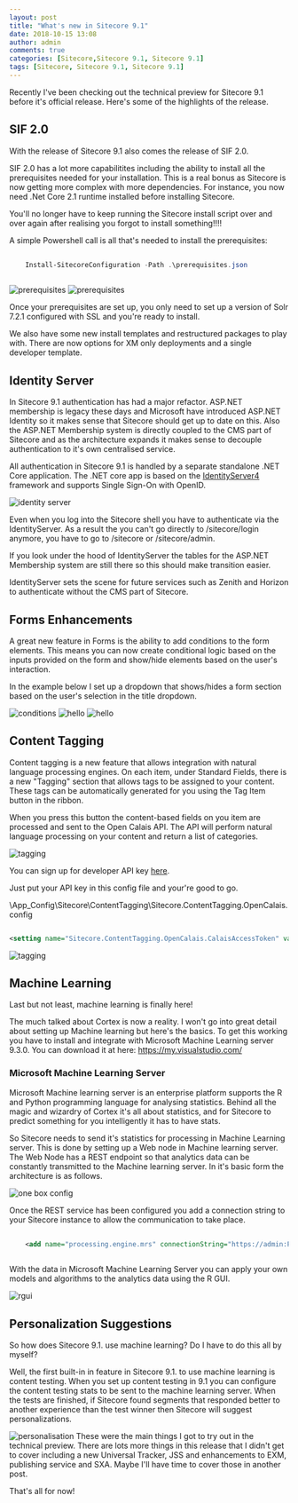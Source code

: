 ```yaml
---
layout: post
title: "What's new in Sitecore 9.1"
date: 2018-10-15 13:08
author: admin
comments: true
categories: [Sitecore,Sitecore 9.1, Sitecore 9.1]
tags: [Sitecore, Sitecore 9.1, Sitecore 9.1]
---
```


Recently I've been checking out the technical preview for Sitecore 9.1 before it's official release. 
Here's some of the highlights of the release.

<h2>SIF 2.0</h2>
With the release of Sitecore 9.1 also comes the release of SIF 2.0.


SIF 2.0 has a lot more capabilitites including the ability to install all the prerequisites  needed for your installation.
This is a real bonus as Sitecore is now getting more complex with more dependencies. For instance, you now need .Net Core 2.1 runtime installed before installing Sitecore.

You'll no longer have to keep running the Sitecore install script over and over again after realising you forgot to install something!!!!

A simple Powershell call is all that's needed to install the prerequisites:

```powershell
 
	Install-SitecoreConfiguration -Path .\prerequisites.json 
	
```

<img src="/assets/img/prerequisites.PNG" alt="prerequisites" />

<img src="/assets/img/prerequisites2.PNG" alt="prerequisites" />


Once your prerequisites are set up, you only need to set up a version of Solr 7.2.1 configured with SSL and you're ready to install.

We also have some new install templates and restructured packages to play with.
There are now options for XM only deployments and a single developer template.



<h2>Identity Server</h2>
In Sitecore 9.1 authentication has had a major refactor. 
ASP.NET membership is legacy these days and Microsoft have introduced ASP.NET Identity so it makes sense that Sitecore should get up to date on this.
Also the ASP.NET Membership system is directly coupled to the CMS part of Sitecore and as the architecture expands it makes sense to decouple authentication to it's own centralised service.

All authentication in Sitecore 9.1 is handled by a separate standalone .NET Core application. 
The .NET core app is based on the <a href="http://docs.identityserver.io/en/release/" target="_new">IdentityServer4</a> framework and supports Single Sign-On with OpenID.

<img src="/assets/img/identityserver.png" alt="identity server" />

Even when you log into the Sitecore shell you have to authenticate via the IdentityServer.
As a result the you can't go directly to /sitecore/login anymore, you have to go to /sitecore or /sitecore/admin.

If you look under the hood of IdentityServer the tables for the ASP.NET Membership system are still there so this should make transition easier.

IdentityServer sets the scene for future services such as Zenith and Horizon to authenticate without the CMS part of Sitecore.

<h2>Forms Enhancements</h2>
A great new feature in Forms is the ability to add conditions to the form elements.
This means you can now create conditional logic based on the inputs provided on the form and show/hide elements based on the user's interaction.

In the example below I set up a dropdown that shows/hides a form section based on the user's selection in the title dropdown.

<img src="/assets/img/conditionseditor.PNG" alt="conditions" />

<img src="/assets/img/hellomr.PNG" alt="hello" />

<img src="/assets/img/hellomrs.PNG" alt="hello" />

<h2>Content Tagging</h2>
Content tagging is a new feature that allows integration with natural language processing engines.
On each item, under Standard Fields, there is a new "Tagging" section that allows tags to be assigned to your content.
These tags can be automatically generated for you using the Tag Item button in the ribbon.

When you press this button the content-based fields on you item are processed and sent to the Open Calais API. 
The API will perform natural language processing on your content and return a list of categories.

<img src="/assets/img/tagging.PNG" alt="tagging" />

You can sign up for developer API key <a href="https://developers.thomsonreuters.com/open-permid/calais-tagging-restful-api/dev-tools?type=requestkey" target="_new">here</a>.

Just put your API key in this config file and your're good to go.

\App_Config\Sitecore\ContentTagging\Sitecore.ContentTagging.OpenCalais.config

 ```xml
 
 <setting name="Sitecore.ContentTagging.OpenCalais.CalaisAccessToken" value="your key here" />
 
 ```
 
 <img src="/assets/img/tagging2.PNG" alt="tagging" />
 

<h2>Machine Learning</h2>
Last but not least, machine learning is finally here!

The much talked about Cortex is now a reality. I won't go into great detail about setting up Machine learning but here's the basics. To get this working you have to install and integrate with Microsoft Machine Learning server 9.3.0.
You can download it at here: <a href="https://my.visualstudio.com/Downloads?q=Machine%20Learning%20Server%209.3.0%20for%20Windows&pgroup=">https://my.visualstudio.com/</a>

<h3>Microsoft Machine Learning Server</h3>
Microsoft Machine learning server is an enterprise platform supports the R and Python programming language for analysing statistics.
Behind all the magic and wizardry of Cortex it's all about statistics, and for Sitecore to predict something for you intelligently it has to have stats.

So Sitecore needs to send it's statistics for processing in Machine Learning server. 
This is done by setting up a Web node in Machine learning server. 
The Web Node has a REST endpoint so that analytics data can be constantly transmitted to the Machine learning server.
In it's basic form the architecture is as follows. 

<img src="/assets/img/setup-onebox.png" alt="one box config" />

Once the REST service has been configured you add a connection string to your Sitecore instance to allow the communication to take place.

```xml
 
	<add name="processing.engine.mrs" connectionString="https://admin:Password%2E@localhost:12800/" />
 
```
 
With the data in Microsoft Machine Learning Server you can apply your own models and algorithms to the analytics data using the R GUI.

<img src="/assets/img/rgui.PNG" alt="rgui" />

<h2>Personalization Suggestions</h2>
So how does Sitecore 9.1. use machine learning? Do I have to do this all by myself? 

Well, the first built-in in feature in Sitecore 9.1. to use machine learning is content testing.
When you set up content testing in 9.1 you can configure the content testing stats to be sent to the machine learning server.
When the tests are finished, if Sitecore found segments that responded better to another experience than the test winner then Sitecore will suggest personalizations.

<img src="/assets/img/personalisationsuggestions.PNG" alt="personalisation" />
These were the main things I got to try out in the technical preview. 
There are lots more things in this release that I didn't get to cover including a new Universal Tracker, JSS and enhancements to EXM, publishing service and SXA.
Maybe I'll have time to cover those in another post.

That's all for now!








